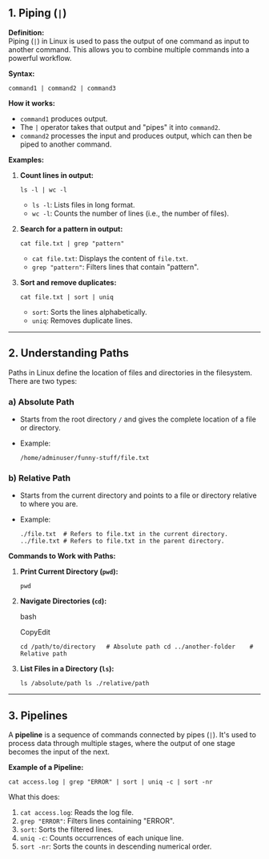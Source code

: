 
## **1. Piping (`|`)**

**Definition:**  
Piping (`|`) in Linux is used to pass the output of one command as input to another command. This allows you to combine multiple commands into a powerful workflow.

**Syntax:**



`command1 | command2 | command3`

**How it works:**

- `command1` produces output.
- The `|` operator takes that output and "pipes" it into `command2`.
- `command2` processes the input and produces output, which can then be piped to another command.

**Examples:**

1. **Count lines in output:**
    

    
    `ls -l | wc -l`
    
    - `ls -l`: Lists files in long format.
    - `wc -l`: Counts the number of lines (i.e., the number of files).
2. **Search for a pattern in output:**
    

    
    `cat file.txt | grep "pattern"`
    
    - `cat file.txt`: Displays the content of `file.txt`.
    - `grep "pattern"`: Filters lines that contain "pattern".
3. **Sort and remove duplicates:**
    
 
    
    `cat file.txt | sort | uniq`
    
    - `sort`: Sorts the lines alphabetically.
    - `uniq`: Removes duplicate lines.

---

## **2. Understanding Paths**

Paths in Linux define the location of files and directories in the filesystem. There are two types:

### a) **Absolute Path**

- Starts from the root directory `/` and gives the complete location of a file or directory.
- Example:
    
 
    
    `/home/adminuser/funny-stuff/file.txt`
    

### b) **Relative Path**

- Starts from the current directory and points to a file or directory relative to where you are.
- Example:
    

    
    `./file.txt  # Refers to file.txt in the current directory. ../file.txt # Refers to file.txt in the parent directory.`
    

**Commands to Work with Paths:**

1. **Print Current Directory (`pwd`):**
    
    
    `pwd`
    
2. **Navigate Directories (`cd`):**
    
    bash
    
    CopyEdit
    
    `cd /path/to/directory   # Absolute path cd ../another-folder    # Relative path`
    
3. **List Files in a Directory (`ls`):**
    

    
    `ls /absolute/path ls ./relative/path`
    

---

## **3. Pipelines**

A **pipeline** is a sequence of commands connected by pipes (`|`). It's used to process data through multiple stages, where the output of one stage becomes the input of the next.

**Example of a Pipeline:**



`cat access.log | grep "ERROR" | sort | uniq -c | sort -nr`

What this does:

1. `cat access.log`: Reads the log file.
2. `grep "ERROR"`: Filters lines containing "ERROR".
3. `sort`: Sorts the filtered lines.
4. `uniq -c`: Counts occurrences of each unique line.
5. `sort -nr`: Sorts the counts in descending numerical order.
